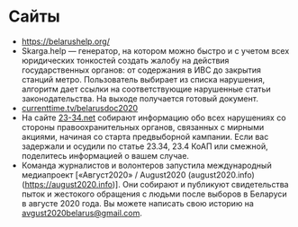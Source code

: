 # Сайты

- https://belarushelp.org/
- Skarga.help — генератор, на котором можно быстро и с учетом всех юридических тонкостей создать жалобу на действия государственных органов: от содержания в ИВС до закрытия станций метро. Пользователь выбирает из списка нарушения, алгоритм дает ссылки на соответствующие нарушенные статьи законодательства. На выходе получается готовый документ.
- [currenttime.tv/belarusdoc2020](https://www.currenttime.tv/belarusdoc2020)
- На сайте [23-34.net](https://23-34.net) собирают информацию обо всех нарушениях со стороны правоохранительных органов, связанных с мирными акциями, начиная со старта предвыборной кампании. Если вас задержали и осудили по статье 23.34, 23.4 КоАП или смежной, поделитесь информацией о вашем случае.
- Команда журналистов и волонтеров запустила международный медиапроект [«Август2020» / August2020 \(august2020.info\)(https://august2020.info)]. Они собирают и публикуют свидетельства пыток и жестокого обращения с людьми после выборов в Беларуси в августе 2020 года. Вы можете написать свою историю на <avgust2020belarus@gmail.com>.
